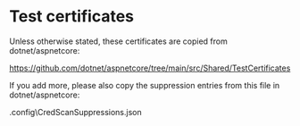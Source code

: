 # Test certificates

Unless otherwise stated, these certificates are copied from dotnet/aspnetcore:

https://github.com/dotnet/aspnetcore/tree/main/src/Shared/TestCertificates

If  you add more, please also copy the suppression entries from this file in dotnet/aspnetcore:

.config\CredScanSuppressions.json
